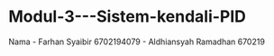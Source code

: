 # Modul-3---Sistem-kendali-PID
Nama - Farhan Syaibir            6702194079
     - Aldhiansyah Ramadhan      670219
